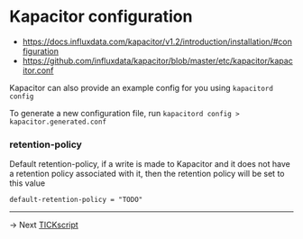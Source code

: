 # Kapacitor configuration

* https://docs.influxdata.com/kapacitor/v1.2/introduction/installation/#configuration
* https://github.com/influxdata/kapacitor/blob/master/etc/kapacitor/kapacitor.conf

Kapacitor can also provide an example config for you using `kapacitord config`

To generate a new configuration file, run ` kapacitord config > kapacitor.generated.conf `

### retention-policy
Default retention-policy, if a write is made to Kapacitor and
it does not have a retention policy associated with it,
then the retention policy will be set to this value

```
default-retention-policy = "TODO"
```

------
-> Next [TICKscript](TICKscript.md)
